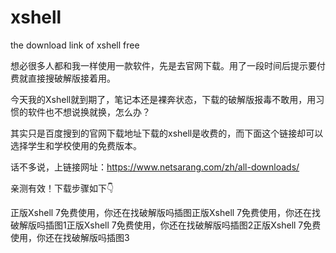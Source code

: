 # xshell
the download link of xshell free

想必很多人都和我一样使用一款软件，先是去官网下载。用了一段时间后提示要付费就直接搜破解版接着用。

今天我的Xshell就到期了，笔记本还是裸奔状态，下载的破解版报毒不敢用，用习惯的软件也不想说换就换，怎么办？

其实只是百度搜到的官网下载地址下载的xshell是收费的，而下面这个链接却可以选择学生和学校使用的免费版本。

话不多说，上链接网址：https://www.netsarang.com/zh/all-downloads/

亲测有效！下载步骤如下👇

正版Xshell 7免费使用，你还在找破解版吗插图正版Xshell 7免费使用，你还在找破解版吗插图1正版Xshell 7免费使用，你还在找破解版吗插图2正版Xshell 7免费使用，你还在找破解版吗插图3
